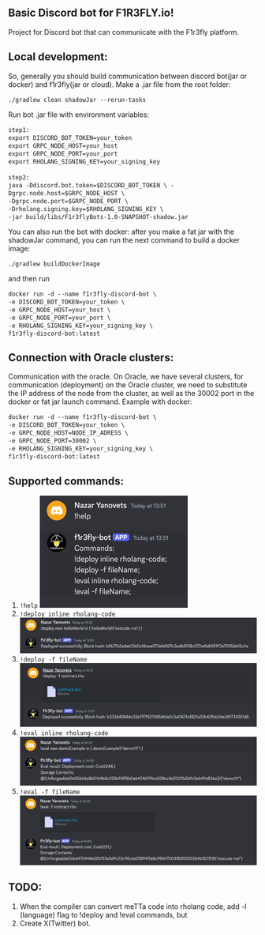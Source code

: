 ## Basic Discord bot for F1R3FLY.io!

Project for Discord bot that can communicate with the F1r3fly platform.

## Local development:

So, generally you should build communication between discord bot(jar or docker) and f1r3fly(jar or cloud).[](https://)
Make a .jar file from the root folder:

```angular2html
./gradlew clean shadowJar --rerun-tasks  
```

Run bot .jar file with environment variables:

```angular2html
step1:  
export DISCORD_BOT_TOKEN=your_token 
export GRPC_NODE_HOST=your_host  
export GRPC_NODE_PORT=your_port  
export RHOLANG_SIGNING_KEY=your_signing_key
   
step2:  
java -Ddiscord.bot.token=$DISCORD_BOT_TOKEN \ -Dgrpc.node.host=$GRPC_NODE_HOST \  
-Dgrpc.node.port=$GRPC_NODE_PORT \  
-Drholang.signing.key=$RHOLANG_SIGNING_KEY \  
-jar build/libs/F1r3flyBots-1.0-SNAPSHOT-shadow.jar  
```

You can also run the bot with docker: after you make a fat jar with the shadowJar command, you can run the next command to build a docker image:

```angular2html
./gradlew buildDockerImage  
```

and then run

```angular2html
docker run -d --name f1r3fly-discord-bot \                                                                                                 
-e DISCORD_BOT_TOKEN=your_token \  
-e GRPC_NODE_HOST=your_host \  
-e GRPC_NODE_PORT=your_port \  
-e RHOLANG_SIGNING_KEY=your_signing_key \  
f1r3fly-discord-bot:latest  
```

## Connection with Oracle clusters:

Communication with the oracle. On Oracle, we have several clusters, for communication (deployment) on the Oracle cluster, we need to substitute the IP address of the node from the cluster, as well as the 30002 port in the docker or fat jar launch command.
Example with docker:

```angular2html
docker run -d --name f1r3fly-discord-bot \                                                                                                 
-e DISCORD_BOT_TOKEN=your_token \  
-e GRPC_NODE_HOST=NODE_IP_ADRESS \  
-e GRPC_NODE_PORT=30002 \  
-e RHOLANG_SIGNING_KEY=your_signing_key \  
f1r3fly-discord-bot:latest  
```

## Supported commands:

1. `!help`
   ![img.png](src/main/resources/images/help.png)
2. `!deploy inline rholang-code`
   ![img.png](src/main/resources/images/inline_deploy.png)
3. `!deploy -f fileName`
   ![img.png](src/main/resources/images/file_deploy.png)
4. `!eval inline rholang-code`
   ![img.png](src/main/resources/images/inline_eval.png)
5. `!eval -f fileName`
   ![img.png](src/main/resources/images/file_eval.png)

## TODO:

1. When the compiler can convert meTTa code into rholang code, add -l (language) flag to !deploy and !eval commands, but
2. Create X(Twitter) bot.
